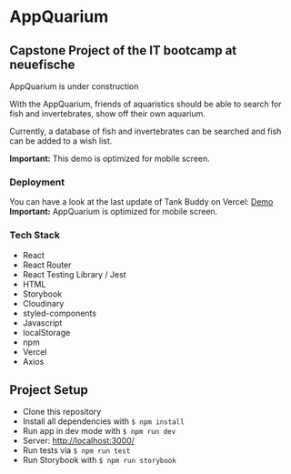 # AppQuarium

## Capstone Project of the IT bootcamp at neuefische

AppQuarium is under construction

With the AppQuarium, friends of aquaristics should be able to search for fish and invertebrates, show off their own aquarium.

Currently, a database of fish and invertebrates can be searched and fish can be added to a wish list.

**Important:** This demo is optimized for mobile screen.

### Deployment

You can have a look at the last update of Tank Buddy on Vercel: [Demo](http://capstone-project-gold-ten.vercel.app/)
**Important:** AppQuarium is optimized for mobile screen.

### Tech Stack

- React
- React Router
- React Testing Library / Jest
- HTML
- Storybook
- Cloudinary
- styled-components
- Javascript
- localStorage
- npm
- Vercel
- Axios

## Project Setup

- Clone this repository
- Install all dependencies with `$ npm install`
- Run app in dev mode with `$ npm run dev`
- Server: [http://localhost:3000/](http://localhost:3000/)
- Run tests via `$ npm run test`
- Run Storybook with `$ npm run storybook`
